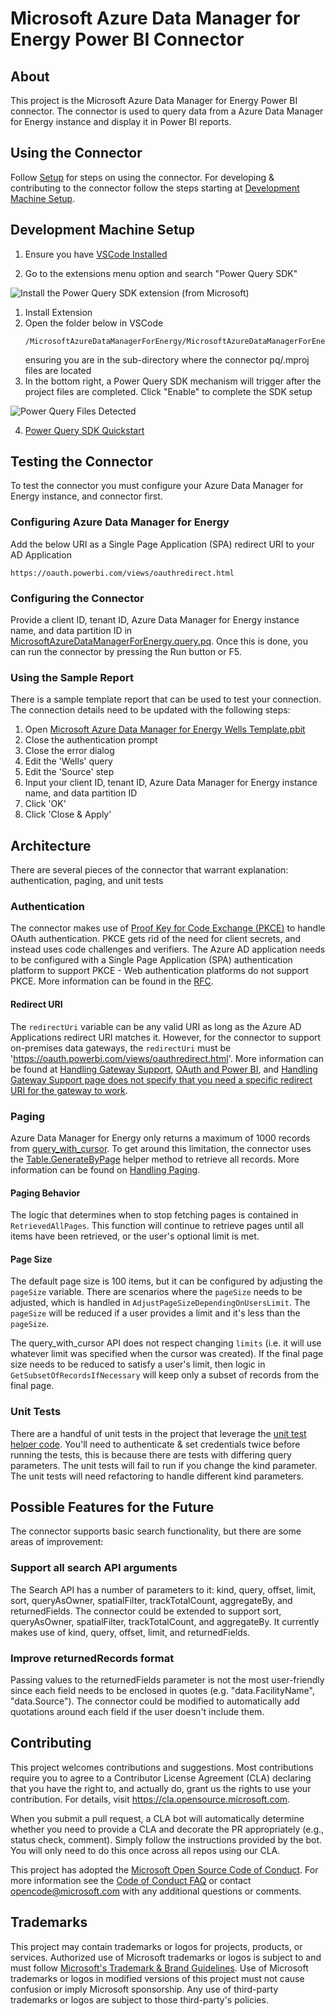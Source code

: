 # Microsoft Azure Data Manager for Energy Power BI Connector

## About

This project is the Microsoft Azure Data Manager for Energy Power BI connector. The connector is used to query data from a Azure Data Manager for Energy instance and display it in Power BI reports.

## Using the Connector

Follow [Setup](./Documentation/Setup.md) for steps on using the connector. For developing & contributing to the connector follow the steps starting at [Development Machine Setup](#development-machine-setup).

## Development Machine Setup

1. Ensure you have [VSCode Installed]("https://code.visualstudio.com")
   
2. Go to the extensions menu option and search "Power Query SDK"
   
![ Install the Power Query SDK extension (from Microsoft)](./media/step1.png)

1. Install Extension
2. Open the folder below in VSCode
   ``` 
   /MicrosoftAzureDataManagerForEnergy/MicrosoftAzureDataManagerForEnergy
   ``````
   ensuring you are in the sub-directory where the connector pq/.mproj files are located
3. In the bottom right, a Power Query SDK mechanism will trigger after the project files are completed.  Click "Enable" to complete the SDK setup

![Power Query Files Detected](./media/upgrade-suggestion.jpg)

4. [Power Query SDK Quickstart](https://learn.microsoft.com/en-us/power-query/power-query-sdk-vs-code)

## Testing the Connector

To test the connector you must configure your Azure Data Manager for Energy instance, and connector first.

### Configuring Azure Data Manager for Energy

Add the below URI as a Single Page Application (SPA) redirect URI to your AD Application

    https://oauth.powerbi.com/views/oauthredirect.html

### Configuring the Connector

Provide a client ID, tenant ID, Azure Data Manager for Energy instance name, and data partition ID in [MicrosoftAzureDataManagerForEnergy.query.pq](./MicrosoftAzureDataManagerForEnergy/MicrosoftAzureDataManagerForEnergy/MicrosoftAzureDataManagerForEnergy.query.pq). Once this is done, you can run the connector by pressing the Run button or F5.

### Using the Sample Report

There is a sample template report that can be used to test your connection. The connection details need to be updated with the following steps:

1. Open [Microsoft Azure Data Manager for Energy Wells Template.pbit](./Reports/Microsoft%20Azure%20Data%20Manager%20for%20Energy%20Wells%20Template.pbit)
1. Close the authentication prompt
1. Close the error dialog
1. Edit the 'Wells' query
1. Edit the 'Source' step
1. Input your client ID, tenant ID, Azure Data Manager for Energy instance name, and data partition ID
1. Click 'OK'
1. Click 'Close & Apply'

## Architecture

There are several pieces of the connector that warrant explanation: authentication, paging, and unit tests

### Authentication

The connector makes use of [Proof Key for Code Exchange (PKCE)](AdjustPageSizeDependingOnUsersLimit) to handle OAuth authentication. PKCE gets rid of the need for client secrets, and instead uses code challenges and verifiers. The Azure AD application needs to be configured with a Single Page Application (SPA) authentication platform to support PKCE - Web authentication platforms do not support PKCE. More information can be found in the [RFC](https://www.rfc-editor.org/rfc/rfc7636).

#### Redirect URI

The `redirectUri` variable can be any valid URI as long as the Azure AD Applications redirect URI matches it. However, for the connector to support on-premises data gateways, the `redirectUri` must be 'https://oauth.powerbi.com/views/oauthredirect.html'. More information can be found at [Handling Gateway Support](https://learn.microsoft.com/power-query/handlinggatewaysupport), [OAuth and Power BI](https://learn.microsoft.com/power-query/samples/github/readme#oauth-and-power-bi), and [Handling Gateway Support page does not specify that you need a specific redirect URI for the gateway to work](https://github.com/MicrosoftDocs/powerquery-docs/issues/284).

### Paging

Azure Data Manager for Energy only returns a maximum of 1000 records from [query_with_cursor](https://community.opengroup.org/osdu/platform/system/search-service/-/blob/master/docs/tutorial/SearchService.md#query-with-cursor). To get around this limitation, the connector uses the [Table.GenerateByPage](https://learn.microsoft.com/power-query/helperfunctions#tablegeneratebypage) helper method to retrieve all records. More information can be found on [Handling Paging](https://learn.microsoft.com/power-query/handlingpaging).

#### Paging Behavior

The logic that determines when to stop fetching pages is contained in `RetrievedAllPages`. This function will continue to retrieve pages until all items have been retrieved, or the user's optional limit is met.

#### Page Size

The default page size is 100 items, but it can be configured by adjusting the `pageSize` variable. There are scenarios where the `pageSize` needs to be adjusted, which is handled in `AdjustPageSizeDependingOnUsersLimit`. The `pageSize` will be reduced if a user provides a limit and it's less than the `pageSize`.

The query_with_cursor API does not respect changing `limits` (i.e. it will use whatever limit was specified when the cursor was created). If the final page size needs to be reduced to satisfy a user's limit, then logic in `GetSubsetOfRecordsIfNecessary` will keep only a subset of records from the final page.

### Unit Tests

There are a handful of unit tests in the project that leverage the [unit test helper code](https://github.com/microsoft/DataConnectors/blob/master/samples/UnitTesting/UnitTesting.query.pq). You'll need to authenticate & set credentials twice before running the tests, this is because there are tests with differing query parameters. The unit tests will fail to run if you change the kind parameter. The unit tests will need refactoring to handle different kind parameters.

## Possible Features for the Future

The connector supports basic search functionality, but there are some areas of improvement:

### Support all search API arguments

The Search API has a number of parameters to it: kind, query, offset, limit, sort, queryAsOwner, spatialFilter, trackTotalCount, aggregateBy, and returnedFields. The connector could be extended to support sort, queryAsOwner, spatialFilter, trackTotalCount, and aggregateBy. It currently makes use of kind, query, offset, limit, and returnedFields.

### Improve returnedRecords format

Passing values to the returnedFields parameter is not the most user-friendly since each field needs to be enclosed in quotes (e.g. "data.FacilityName", "data.Source"). The connector could be modified to automatically add quotations around each field if the user doesn't include them.

## Contributing

This project welcomes contributions and suggestions.  Most contributions require you to agree to a
Contributor License Agreement (CLA) declaring that you have the right to, and actually do, grant us
the rights to use your contribution. For details, visit https://cla.opensource.microsoft.com.

When you submit a pull request, a CLA bot will automatically determine whether you need to provide
a CLA and decorate the PR appropriately (e.g., status check, comment). Simply follow the instructions
provided by the bot. You will only need to do this once across all repos using our CLA.

This project has adopted the [Microsoft Open Source Code of Conduct](https://opensource.microsoft.com/codeofconduct/).
For more information see the [Code of Conduct FAQ](https://opensource.microsoft.com/codeofconduct/faq/) or
contact [opencode@microsoft.com](mailto:opencode@microsoft.com) with any additional questions or comments.

## Trademarks

This project may contain trademarks or logos for projects, products, or services. Authorized use of Microsoft
trademarks or logos is subject to and must follow
[Microsoft's Trademark & Brand Guidelines](https://www.microsoft.com/en-us/legal/intellectualproperty/trademarks/usage/general).
Use of Microsoft trademarks or logos in modified versions of this project must not cause confusion or imply Microsoft sponsorship.
Any use of third-party trademarks or logos are subject to those third-party's policies.
